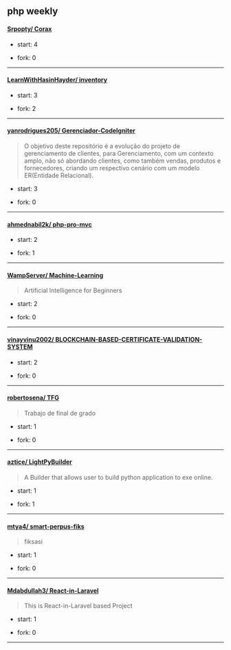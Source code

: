 ## php weekly

#### [Srpopty/ Corax](https://github.com/Srpopty/Corax)
>  
+ start: 4
+ fork: 0
---
#### [LearnWithHasinHayder/ inventory](https://github.com/LearnWithHasinHayder/inventory)
>  
+ start: 3
+ fork: 2
---
#### [yanrodrigues205/ Gerenciador-CodeIgniter](https://github.com/yanrodrigues205/Gerenciador-CodeIgniter)
>  O objetivo deste repositório é a evolução do projeto de gerenciamento de clientes, para Gerenciamento, com um contexto amplo, não só abordando clientes, como também vendas, produtos e fornecedores, criando um respectivo cenário com um modelo ER(Entidade Relacional).
+ start: 3
+ fork: 0
---
#### [ahmednabil2k/ php-pro-mvc](https://github.com/ahmednabil2k/php-pro-mvc)
>  
+ start: 2
+ fork: 1
---
#### [WampServer/ Machine-Learning](https://github.com/WampServer/Machine-Learning)
>  Artificial Intelligence for Beginners
+ start: 2
+ fork: 0
---
#### [vinayvinu2002/ BLOCKCHAIN-BASED-CERTIFICATE-VALIDATION-SYSTEM](https://github.com/vinayvinu2002/BLOCKCHAIN-BASED-CERTIFICATE-VALIDATION-SYSTEM)
>  
+ start: 2
+ fork: 0
---
#### [robertosena/ TFG](https://github.com/robertosena/TFG)
>  Trabajo de final de grado
+ start: 1
+ fork: 0
---
#### [aztice/ LightPyBuilder](https://github.com/aztice/LightPyBuilder)
>  A Builder that allows user to build python application to exe online.
+ start: 1
+ fork: 1
---
#### [mtya4/ smart-perpus-fiks](https://github.com/mtya4/smart-perpus-fiks)
>  fiksasi
+ start: 1
+ fork: 0
---
#### [Mdabdullah3/ React-in-Laravel](https://github.com/Mdabdullah3/React-in-Laravel)
>  This is React-in-Laravel based Project
+ start: 1
+ fork: 0
---